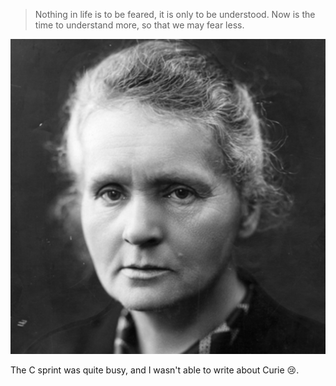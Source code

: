 > Nothing in life is to be feared, it is only to be understood. Now is the time to understand more, so that we may fear less.

![Curie](./curie.jpg)

The C sprint was quite busy, and I wasn't able to write about Curie 😢.
